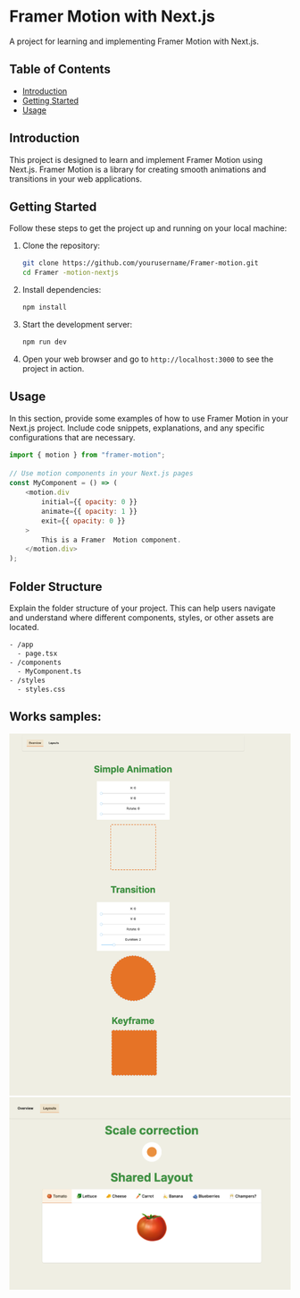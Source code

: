# Framer Motion with Next.js

A project for learning and implementing Framer  Motion with Next.js.

## Table of Contents

- [Introduction](#introduction)
- [Getting Started](#getting-started)
- [Usage](#usage)
   
## Introduction

This project is designed to  learn and implement Framer  Motion using
Next.js. Framer  Motion is a library for creating smooth animations and
transitions in your web applications.

## Getting Started

Follow these steps to get the project up and running on your local machine:

1. Clone the repository:

      ```bash
      git clone https://github.com/yourusername/Framer-motion.git
      cd Framer -motion-nextjs
      ```

2. Install dependencies:

      ```bash
      npm install
      ```

3. Start the development server:

      ```bash
      npm run dev
      ```

4. Open your web browser and go to `http://localhost:3000` to see the project in
   action.

## Usage

In this section, provide some examples of how to use Framer  Motion in your
Next.js project. Include code snippets, explanations, and any specific
configurations that are necessary.

```javascript
import { motion } from "framer-motion";

// Use motion components in your Next.js pages
const MyComponent = () => (
	<motion.div
		initial={{ opacity: 0 }}
		animate={{ opacity: 1 }}
		exit={{ opacity: 0 }}
	>
		This is a Framer  Motion component.
	</motion.div>
);
```

## Folder Structure

Explain the folder structure of your project. This can help users navigate and
understand where different components, styles, or other assets are located.

```
- /app
  - page.tsx
- /components
  - MyComponent.ts
- /styles
  - styles.css
```

## Works samples:

![Alt text](image.png) ![Alt text](image-1.png)

